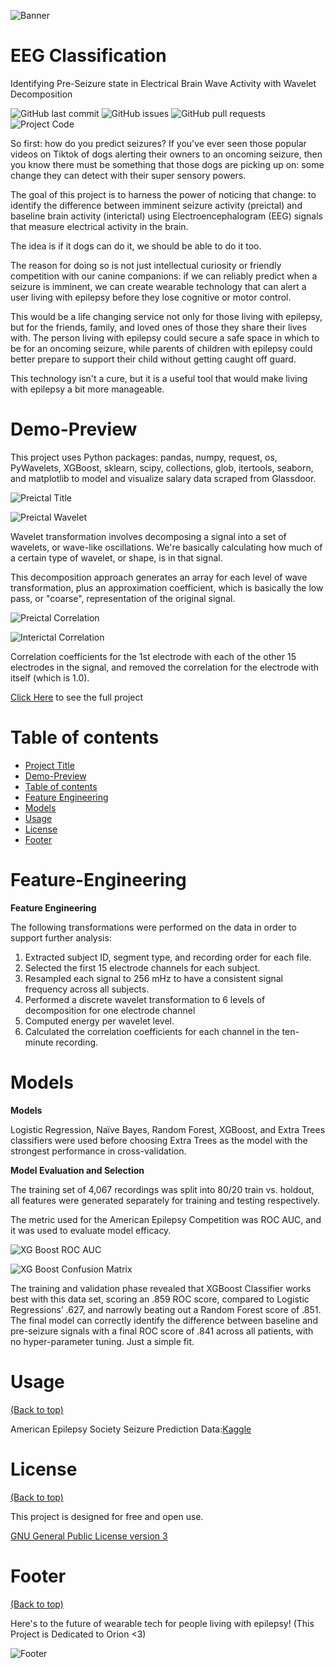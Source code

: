<!-- Add banner here -->
![Banner](https://github.com/CeliaSagas/EEG-Classification/blob/5b477abe64c37ab00fd32f7f16a562ca11d0cca9/img/EEG%20Class.jpg)

# EEG Classification
Identifying Pre-Seizure state in Electrical Brain Wave Activity with Wavelet Decomposition

<!-- Add buttons here -->


![GitHub last commit](https://img.shields.io/github/last-commit/Celiasagas/eeg-classification)
![GitHub issues](https://img.shields.io/github/issues/CeliaSagas/EEG-Classification)
![GitHub pull requests](https://img.shields.io/github/issues-pr/celiasagas/eeg-classification)
![Project Code](https://img.shields.io/github/languages/top/celiasagas/eeg-classification)


<!-- Describe your project in brief -->

So first: how do you predict seizures? If you've ever seen those popular videos on Tiktok of dogs alerting their owners to an oncoming seizure, then you know there must be something that those dogs are picking up on: some change they can detect with their super sensory powers.

The goal of this project is to harness the power of noticing that change: to identify the difference between imminent seizure activity (preictal) and baseline brain activity (interictal) using Electroencephalogram (EEG) signals that measure electrical activity in the brain.

The idea is if it dogs can do it, we should be able to do it too.

The reason for doing so is not just intellectual curiosity or friendly competition with our canine companions: if we can reliably predict when a seizure is imminent, we can create wearable technology that can alert a user living with epilepsy before they lose cognitive or motor control.

This would be a life changing service not only for those living with epilepsy, but for the friends, family, and loved ones of those they share their lives with. The person living with epilepsy could secure a safe space in which to be for an oncoming seizure, while parents of children with epilepsy could better prepare to support their child without getting caught off guard.

This technology isn't a cure, but it is a useful tool that would make living with epilepsy a bit more manageable.


# Demo-Preview
<!-- Add a demo for your project -->

This project uses Python packages: pandas, numpy, request, os, PyWavelets, XGBoost, sklearn, scipy, collections, glob, itertools, seaborn, and matplotlib to model and visualize salary data scraped from Glassdoor.

![Preictal Title](https://github.com/CeliaSagas/EEG-Classification/blob/5b477abe64c37ab00fd32f7f16a562ca11d0cca9/img/preictal_title.png)

![Preictal Wavelet](https://github.com/CeliaSagas/EEG-Classification/blob/5b477abe64c37ab00fd32f7f16a562ca11d0cca9/img/preictal.png)

Wavelet transformation involves decomposing a signal into a set of wavelets, or wave-like oscillations. We're basically calculating how much of a certain type of wavelet, or shape, is in that signal.

This decomposition approach generates an array for each level of wave transformation, plus an approximation coefficient, which is basically the low pass, or "coarse", representation of the original signal.


![Preictal Correlation](https://github.com/CeliaSagas/EEG-Classification/blob/5b477abe64c37ab00fd32f7f16a562ca11d0cca9/img/preictalCorrelation.png)


![Interictal Correlation](https://github.com/CeliaSagas/EEG-Classification/blob/5b477abe64c37ab00fd32f7f16a562ca11d0cca9/img/interictalCorrelation.png)

Correlation coefficients for the 1st electrode with each of the other 15 electrodes in the signal, and removed the correlation for the electrode with itself (which is 1.0).


[Click Here](https://github.com/CeliaSagas/EEG-classification) to see the full project

# Table of contents


- [Project Title](#project-title)
- [Demo-Preview](#demo-preview)
- [Table of contents](#table-of-contents)
- [Feature Engineering](#feature-engineering)
- [Models](#models)
- [Usage](#usage)
- [License](#license)
- [Footer](#footer)

# Feature-Engineering

**Feature Engineering**

The following transformations were performed on the data in order to support further analysis:

  1.	Extracted subject ID, segment type, and recording order for each file.
  2.	Selected the first 15 electrode channels for each subject.
  3.	Resampled each signal to 256 mHz to have a consistent signal frequency across all subjects.
  4.	Performed a discrete wavelet transformation to 6 levels of decomposition for one electrode channel
  5.	Computed energy per wavelet level.
  6.	Calculated the correlation coefficients for each channel in the ten-minute recording.

# Models

  **Models**

  Logistic Regression, Naïve Bayes, Random Forest, XGBoost, and Extra Trees classifiers were used before choosing Extra Trees as the model with the strongest performance in cross-validation.


  **Model Evaluation and Selection**

  The training set of 4,067 recordings was split into 80/20 train vs. holdout, all features were generated separately for training and testing respectively.

  The metric used for the American Epilepsy Competition was ROC AUC, and it was used to evaluate model efficacy.


  ![XG Boost ROC AUC](https://github.com/CeliaSagas/EEG-Classification/blob/5b477abe64c37ab00fd32f7f16a562ca11d0cca9/img/XGBoost_final.png)


  ![XG Boost Confusion Matrix](https://github.com/CeliaSagas/EEG-Classification/blob/5b477abe64c37ab00fd32f7f16a562ca11d0cca9/img/'Confusion_matrix_XGBoost_final.png)

  The training and validation phase revealed that XGBoost Classifier works best with this data set, scoring an .859 ROC score, compared to Logistic Regressions’ .627, and narrowly beating out a Random Forest score of .851.
  The final model can correctly identify the difference between baseline and pre-seizure signals with a final ROC score of .841 across all patients, with no hyper-parameter tuning. Just a simple fit.



# Usage
[(Back to top)](#table-of-contents)

American Epilepsy Society Seizure Prediction Data:[Kaggle](https://www.kaggle.com/c/seizure-prediction/overview)


# License
[(Back to top)](#table-of-contents)

This project is designed for free and open use.

[GNU General Public License version 3](https://opensource.org/licenses/GPL-3.0)

# Footer
[(Back to top)](#table-of-contents)

Here's to the future of wearable tech for people living with epilepsy!
(This Project is Dedicated to Orion <3)

<!-- Add the footer here -->

![Footer](https://github.com/CeliaSagas/EEG-Classification/blob/5b477abe64c37ab00fd32f7f16a562ca11d0cca9/img/footer.jpg)

